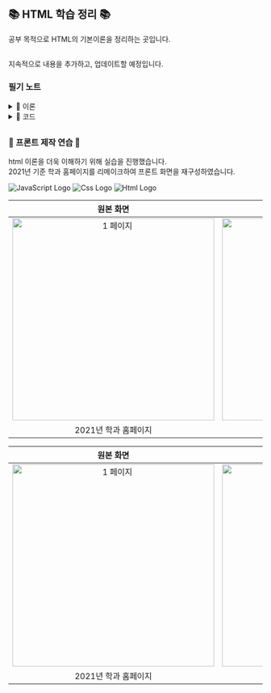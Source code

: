 <h2> 📚 HTML 학습 정리 📚 </h2>

공부 목적으로 HTML의 기본이론을 정리하는 곳입니다. </br>

<h2></h2>
지속적으로 내용을 추가하고, 업데이트할 예정입니다.
</br>
<h3>필기 노트</h3>
<details>
<summary>📝 이론 </summary>
<div markdown="1">

- [웹 이란?](https://www.notion.so/HTML-10fd543baaca8092abfce849992aa45b?pvs=4)
- [HTML5](https://www.notion.so/HTML-10fd543baaca80f8ab66f76f8d67ed73?pvs=4)
- [태그 란?](https://www.notion.so/10fd543baaca80b0a01ce67e6db34188?pvs=4)
- [레이아웃 이란?]
</div>
</details>

<details>
<summary>📝 코드</summary>
<div markdown="1">

- [특수문자와 아스키코드]
- [텍스트 코드]
- [목록(표) 코드]
- [img와 mp 코드]

</div>
</details>

<h2></h2>

<h3> 📝 프론트 제작 연습 📝 </h3>
html 이론을 더욱 이해하기 위해 실습을 진행했습니다. </br>
2021년 기준 학과 홈페이지를 리메이크하여 프론트 화면을 재구성하였습니다.

<p></p>

![JavaScript Logo](https://img.shields.io/badge/JavaScript-F7DF1E?style=for-the-badge&logo=JavaScript&logoColor=white)
![Css Logo](https://img.shields.io/badge/Css-6DB33F?style=for-the-badge&logo=Css&logoColor=61DAFB)
![Html Logo](https://img.shields.io/badge/Html-777BB4?style=for-the-badge&logo=amazon-html&logoColor=white)


| 원본 화면 | 실습 화면 |
|:--------:|:--------:|
| <img src="https://github.com/user-attachments/assets/2ca4cf16-15c6-4b01-aaba-1e9ac72b9794" alt="1 페이지" width="400" /> | <img src="https://github.com/user-attachments/assets/a2c71ebe-4ae5-4a85-a963-3c1667211429" alt="2 페이지" width="400" /> | 
| 2021년 학과 홈페이지 | 리메이크 제작 |

| 원본 화면 | 실습 화면 |
|:--------:|:--------:|
| <img src="https://github.com/user-attachments/assets/7018421e-afdb-46f2-a907-a26b70bd2dac" alt="1 페이지" width="400" /> | <img src="https://github.com/user-attachments/assets/23e17159-6d3e-4f00-bd9a-1e73b9de77d5" alt="2 페이지" width="400" /> | 
| 2021년 학과 홈페이지 | 리메이크 제작 |
